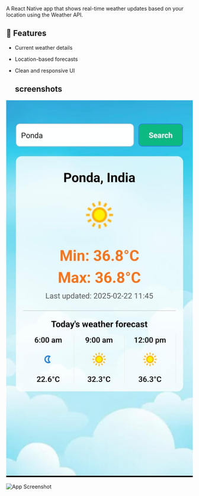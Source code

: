 A React Native app that shows real-time weather updates based on your location using the Weather API.


## 🚀 Features 
- Current weather details  
- Location-based forecasts  
- Clean and responsive UI

  ## screenshots
![image alt](https://github.com/Hussain-Saabri/weatherApp/blob/79ba52f53b19cb14e360c5a9326219e5040750d3/screenshot.jpg)


<img src="(https://github.com/Hussain-Saabri/weatherApp/blob/79ba52f53b19cb14e360c5a9326219e5040750d3/screenshot.jpg)" alt="App Screenshot" width="400"/>
  
